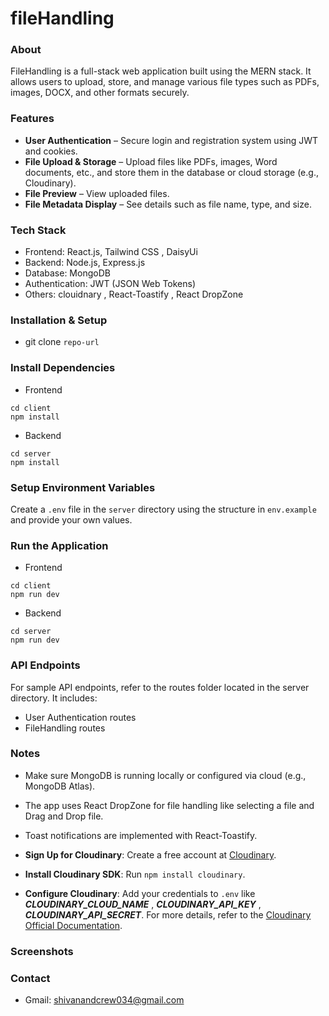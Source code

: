 # fileHandling
### About
FileHandling is a full-stack web application built using the MERN stack. It allows users to upload, store, and manage various file types such as PDFs, images, DOCX, and other formats securely.
### Features
- **User Authentication** – Secure login and registration system using JWT and cookies.
- **File Upload & Storage** – Upload files like PDFs, images, Word documents, etc., and store them in the database or cloud storage (e.g., Cloudinary).
- **File Preview** – View uploaded files.
- **File Metadata Display** – See details such as file name, type, and size.

### Tech Stack
- Frontend: React.js, Tailwind CSS , DaisyUi
- Backend: Node.js, Express.js
- Database: MongoDB
- Authentication: JWT (JSON Web Tokens)
- Others: clouidnary , React-Toastify , React DropZone

### Installation & Setup
- git clone ```repo-url```

### Install Dependencies
- Frontend
```
cd client 
npm install
``` 
- Backend
```
cd server 
npm install
```
### Setup Environment Variables
Create a `.env` file in the `server` directory using the structure in `env.example` and provide your own values.

### Run the Application
- Frontend
```
cd client 
npm run dev
``` 
- Backend
```
cd server 
npm run dev
```
### API Endpoints
For sample API endpoints, refer to the routes folder located in the server directory. It includes:
- User Authentication routes
- FileHandling routes

### Notes
- Make sure MongoDB is running locally or configured via cloud (e.g., MongoDB Atlas).
- The app uses React DropZone for file handling like selecting a file and Drag and Drop file.
- Toast notifications are implemented with React-Toastify.

- **Sign Up for Cloudinary**: Create a free account at [Cloudinary](https://cloudinary.com/).
- **Install Cloudinary SDK**: Run `npm install cloudinary`.
- **Configure Cloudinary**: Add your credentials to `.env` like ***CLOUDINARY_CLOUD_NAME*** , ***CLOUDINARY_API_KEY*** ,                ***CLOUDINARY_API_SECRET***.
For more details, refer to the [Cloudinary Official Documentation](https://cloudinary.com/documentation).

### Screenshots

### Contact
- Gmail: shivanandcrew034@gmail.com
